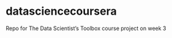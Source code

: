datasciencecoursera
===================

Repo for The Data Scientist’s Toolbox course project on week 3
